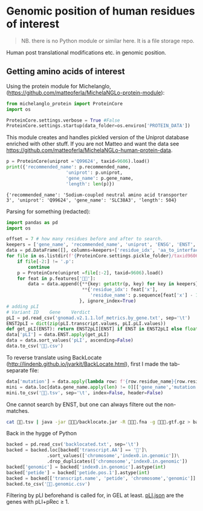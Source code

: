 # Genomic position of human residues of interest

> NB. there is no Python module or similar here. It is a file storage repo.

Human post translational modifications etc. in genomic position.

## Getting amino acids of interest

Using the protein module for Michelanglo, (https://github.com/matteoferla/MichelaNGLo-protein-module):

```python
from michelanglo_protein import ProteinCore
import os

ProteinCore.settings.verbose = True #False
ProteinCore.settings.startup(data_folder=os.environ['PROTEIN_DATA'])
```
This module creates and handles pickled version of the Uniprot database enriched with other stuff.
If you are not Matteo and want the data see https://github.com/matteoferla/MichelaNGLo-human-protein-data.
```python
p = ProteinCore(uniprot ='Q99624', taxid=9606).load()
print({'recommended_name': p.recommended_name, 
                      'uniprot': p.uniprot,
                      'gene_name': p.gene_name, 
                      'length': len(p)})
```

    {'recommended_name': 'Sodium-coupled neutral amino acid transporter 3', 'uniprot': 'Q99624', 'gene_name': 'SLC38A3', 'length': 504}

Parsing for something (redacted):
```python
import pandas as pd
import os

offset = 7 # how many residues before and after to search.
keepers = ['gene_name', 'recommended_name', 'uniprot', 'ENSG', 'ENST', 'ENSP']
data = pd.DataFrame([], columns=keepers+['residue_idx', 'aa_to_interface'])
for file in os.listdir(f'{ProteinCore.settings.pickle_folder}/taxid9606'):
    if file[-2:] != '.p':
        continue
    p = ProteinCore(uniprot =file[:-2], taxid=9606).load()
    for feat in p.features['👾👾']:
        data = data.append({**{key: getattr(p, key) for key in keepers},
                            **{'residue_idx': feat['x'],
                               'residue_name': p.sequence[feat['x'] - 1]}
                           }, ignore_index=True)
# adding pLI
# Variant ID	Gene	Verdict
pLI = pd.read_csv('gnomad.v2.1.1.lof_metrics.by_gene.txt', sep='\t')
ENST2pLI = dict(zip(pLI.transcript.values, pLI.pLI.values))
def get_pLI(ENST): return ENST2pLI[ENST] if ENST in ENST2pLI else float('nan')
data['pLI'] = data.ENST.apply(get_pLI)
data = data.sort_values('pLI', ascending=False)
data.to_csv('👾👾.csv')
```

To reverse translate using BackLocate (http://lindenb.github.io/jvarkit/BackLocate.html),
first I made the tab-separate file:

```python
data['mutation'] = data.apply(lambda row: f'{row.residue_name}{row.residue_idx}X'), 1)
mini = data.loc[data.gene_name.apply(len) != 0][['gene_name','mutation', 'ENST']]
mini.to_csv('👾👾.tsv', sep='\t', index=False, header=False)
```
One cannot search by ENST, but one can always filtere out the non-matches.
```bash
cat 👾👾.tsv | java -jar 👾👾👾/backlocate.jar -R 👾👾👾.fna -g 👾👾👾.gtf.gz > backlocated.txt
```

Back in the hygge of Python

```python
backed = pd.read_csv('backlocated.txt', sep='\t')
backed = backed.loc[backed['transcript.AA'] == '👾']\
               .sort_values(['chromosome','index0.in.genomic'])\
               .drop_duplicates(['chromosome','index0.in.genomic'])
backed['genomic'] = backed['index0.in.genomic'].astype(int)
backed['petide'] = backed['petide.pos.1'].astype(int)
backed = backed[['transcript.name', 'petide', 'chromosome','genomic']]
backed.to_csv('👾👾.genomic.csv')
```

Filtering by pLI beforehand is called for, in GEL at least. [pLI.json](pLI.json) are the genes with pLI+pRec ≥ 1.
